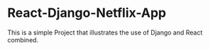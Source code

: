 # React-Django-Netflix-App
This is a simple Project that illustrates the use of Django and React combined.
